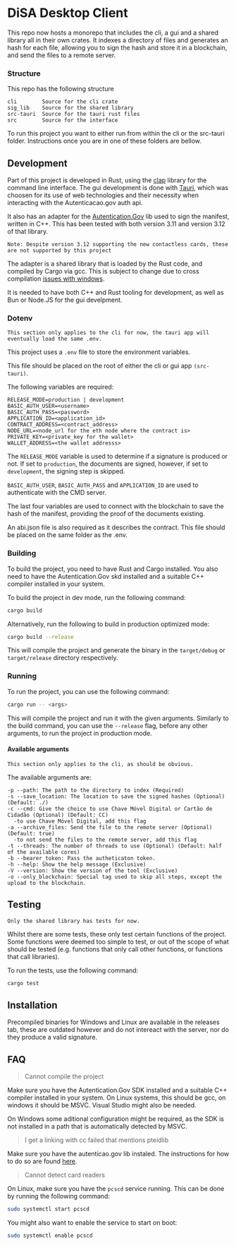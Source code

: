 # DiSA Desktop Client

This repo now hosts a monorepo that includes the cli, a gui and a shared library all in their own crates.
It indexes a directory of files and generates an hash for each file, allowing you to sign the hash and store it in a blockchain, and send the files to a remote server.

### Structure

This repo has the following structure
```
cli        Source for the cli crate
sig_lib    Source for the shared library
src-tauri  Source for the tauri rust files
src        Source for the interface
```

To run this project you want to either run from within the cli or the src-tauri folder. Instructions once you are in one of these folders are bellow.

## Development

Part of this project is developed in Rust, using the [clap](https://docs.rs/clap/latest/clap/index.html) library for the command line interface.
The gui development is done with [Tauri](https://tauri.app/), which was choosen for its use of web technologies and their necessity when interacting with the Autenticacao.gov auth api.

It also has an adapter for the [Autentication.Gov](https://github.com/amagovpt/autenticacao.gov) lib used to sign the manifest, written in C++.
This has been tested with both version 3.11 and version 3.12 of that library.

`Note: Despite version 3.12 supporting the new contactless cards, these are not supported by this project`

The adapter is a shared library that is loaded by the Rust code, and compiled by Cargo via gcc. This is subject to change due to cross compilation [issues with windows](https://external-content.duckduckgo.com/iu/?u=https%3A%2F%2Fwallpapercave.com%2Fwp%2Fwp5338276.jpg&f=1&nofb=1&ipt=dd97c7215cf26cab8becadbd60b0e5065d668f6223a2c2dcb6904195f2a2c24b&ipo=images).

It is needed to have both C++ and Rust tooling for development, as well as Bun or Node.JS for the gui develpment.

### Dotenv

```
This section only applies to the cli for now, the tauri app will eventually load the same .env.
```

This project uses a `.env` file to store the environment variables.

This file should be placed on the root of either the cli or gui app `(src-tauri)`.

The following variables are required:

```
RELEASE_MODE=production | development
BASIC_AUTH_USER=<username>
BASIC_AUTH_PASS=<password>
APPLICATION_ID=<application_id>
CONTRACT_ADDRESS=<contract_address>
NODE_URL=<node_url for the eth node where the contract is>
PRIVATE_KEY=<private_key for the wallet>
WALLET_ADDRESS=<the wallet addresss>
```

The `RELEASE_MODE` variable is used to determine if a signature is produced or not. If set to `production`, the documents are signed, however, if set to `development`, the signing step is skipped.

`BASIC_AUTH_USER`, `BASIC_AUTH_PASS` and `APPLICATION_ID` are used to authenticate with the CMD server.

The last four variables are used to connect with the blockchain to save the hash of the manifest, providing the proof of the documents existing.

An abi.json file is also required as it describes the contract. This file should be placed on the same folder as the .env.

### Building

To build the project, you need to have Rust and Cargo installed. You also need to have the Autentication.Gov skd installed and a suitable C++ compiler installed in your system.

To build the project in dev mode, run the following command:

```sh
cargo build
```

Alternatively, run the following to build in production optimized mode:

```sh
cargo build --release
```

This will compile the project and generate the binary in the `target/debug` or `target/release` directory respectively.

### Running

To run the project, you can use the following command:

```sh
cargo run -- <args>
```

This will compile the project and run it with the given arguments.
Similarly to the build command, you can use the `--release` flag, before any other arguments, to run the project in production mode.

#### Available arguments

```
This section only applies to the cli, as should be obvious.
```

The available arguments are:
```
-p --path: The path to the directory to index (Required)
-s --save_location: The location to save the signed hashes (Optional) (Default: ./)
-c --cmd: Give the choice to use Chave Móvel Digital or Cartão de Cidadão (Optional) (Default: CC)
  -to use Chave Móvel Digital, add this flag
-a --archive_files: Send the file to the remote server (Optional) (Default: true)
  -to not send the files to the remote server, add this flag
-t --threads: The number of threads to use (Optional) (Default: half of the available cores)
-b --bearer_token: Pass the autheticaton token.
-h --help: Show the help message (Exclusive)
-V --version: Show the version of the tool (Exclusive)
-o --only_blockchain: Special tag used to skip all steps, except the upload to the blockchain.
```

## Testing

```
Only the shared library has tests for now.
```

Whilst there are some tests, these only test certain functions of the project.
Some functions were deemed too simple to test, or out of the scope of what should be tested (e.g. functions that only call other functions, or functions that call libraries).

To run the tests, use the following command:

```sh
cargo test
```

## Installation

Precompiled binaries for Windows and Linux are available in the releases tab, these are outdated however and do not intereact with the server, nor do they produce a valid signature.


## FAQ

> Cannot compile the project

Make sure you have the Autentication.Gov SDK installed and a suitable C++ compiler installed in your system.
On Linux systems, this should be gcc, on windows it should be MSVC. Visual Studio might also be needed.

On Windows some aditional configuration might be required, as the SDK is not installed in a path that is automatically detected by MSVC.

> I get a linking with cc failed that mentions pteidlib

Make sure you have the autenticao.gov lib instaled.
The instructions for how to do so are found [here](https://github.com/amagovpt/autenticacao.gov).

> Cannot detect card readers

On Linux, make sure you have the `pcscd` service running.
This can be done by running the following command:

```sh
sudo systemctl start pcscd
```

You might also want to enable the service to start on boot:

```sh
sudo systemctl enable pcscd
```
